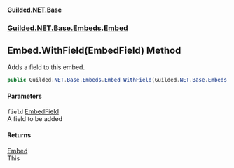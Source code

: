 #### [Guilded.NET.Base](Guilded_NET_Base.md 'Guilded.NET.Base')
### [Guilded.NET.Base.Embeds](Guilded_NET_Base.md#Guilded_NET_Base_Embeds 'Guilded.NET.Base.Embeds').[Embed](Embed.md 'Guilded.NET.Base.Embeds.Embed')
## Embed.WithField(EmbedField) Method
Adds a field to this embed.  
```csharp
public Guilded.NET.Base.Embeds.Embed WithField(Guilded.NET.Base.Embeds.EmbedField field);
```
#### Parameters
<a name='Guilded_NET_Base_Embeds_Embed_WithField(Guilded_NET_Base_Embeds_EmbedField)_field'></a>
`field` [EmbedField](EmbedField.md 'Guilded.NET.Base.Embeds.EmbedField')  
A field to be added
  
#### Returns
[Embed](Embed.md 'Guilded.NET.Base.Embeds.Embed')  
This
